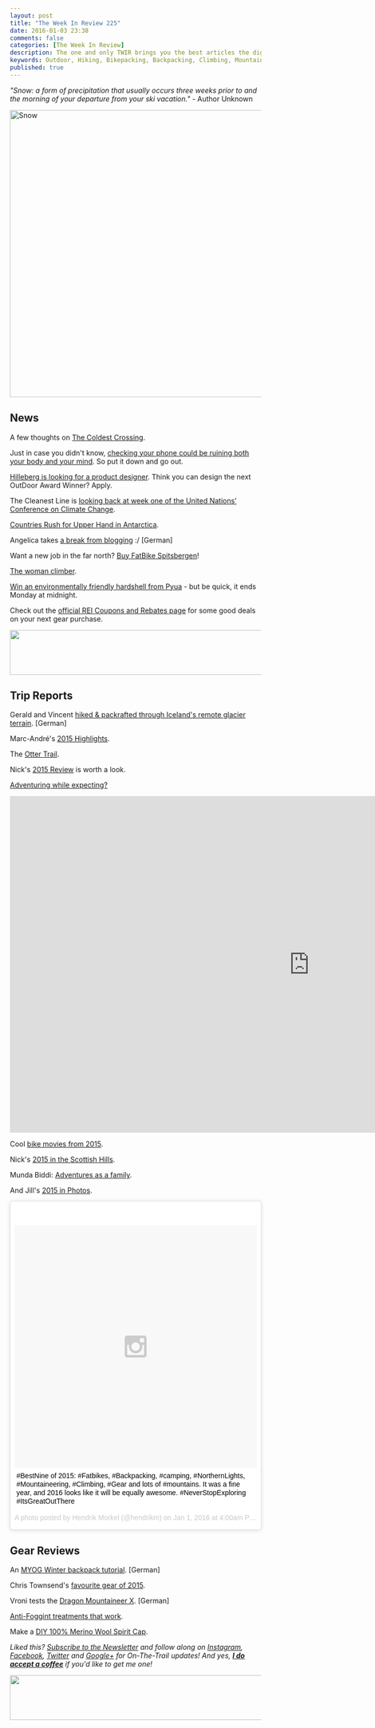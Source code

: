```yaml
---
layout: post
title: "The Week In Review 225"
date: 2016-01-03 23:38
comments: false
categories: [The Week In Review]
description: The one and only TWIR brings you the best articles the digital outdoors had to offer in the past week.
keywords: Outdoor, Hiking, Bikepacking, Backpacking, Climbing, Mountaineering, Camping, Trekking, Wandern, Reisen, Travel
published: true
---
```


*"Snow: a form of precipitation that usually occurs three weeks prior to and the morning of your departure from your ski vacation."* - Author Unknown

<a data-flickr-embed="true"  href="https://www.flickr.com/photos/hendrikmorkel/16456421253/in/album-72157651506091295/" title="Snow"><img src="https://farm8.staticflickr.com/7672/16456421253_762527c0c9_b.jpg" width="1024" height="576" alt="Snow"></a><script async src="//embedr.flickr.com/assets/client-code.js" charset="utf-8"></script>

<!-- more -->

## News

A few thoughts on [The Coldest Crossing](http://www.isalp.is/forums/topic/the-coldest-crossing-a-few-thoughts).

Just in case you didn't know, [checking your phone could be ruining both your body and your mind](http://www.sciencealert.com/here-s-how-your-smartphone-could-be-ruining-both-your-body-and-your-mind). So put it down and go out.

[Hilleberg is looking for a product designer](http://mittjobb.se/jobb/ovrigt/produktutvecklare-konstruktor-av-talt/7395181). Think you can design the next OutDoor Award Winner? Apply.

The Cleanest Line is [looking back at week one of the United Nationsʼ Conference on Climate Change](http://www.thecleanestline.com/2015/12/the-paris-project-looking-back-at-week-one-of-the-united-nations-climate-change-conference.html).

[Countries Rush for Upper Hand in Antarctica](http://www.nytimes.com/interactive/2015/12/29/world/countries-rush-for-upper-hand-antarctica.html).

Angelica takes [a break from blogging](http://wandernbonn.de/2015/12/31/ich-bin-dann-mal-off/) :/ [German]

Want a new job in the far north? [Buy FatBike Spitsbergen](http://fatbikespitsbergen.com/want-to-buy-fatbike-spitsbergen/)!

[The woman climber](http://fortheloveofclimbing.com/2015/12/28/the-woman-climber/).

[Win an environmentally friendly hardshell from Pyua](https://www.bergzeit.co.uk/journal/lucky-duck/win-ecological-friendly-breakout-jacket-pyua-worth-e349-95/?pid=81) - but be quick, it ends Monday at midnight.

Check out the [official REI Coupons and Rebates page](http://www.avantlink.com/click.php?tt=ml&ti=38125&pw=73183) for some good deals on your next gear purchase.

<a href="http://www.avantlink.com/click.php?tt=ml&amp;ti=5969&amp;pw=73183"><img src="//www.avantlink.com/gbi/10270/5969/55699/73183/image.jpg" width="728" height="90" style="border: 0px;" alt="" /></a>

## Trip Reports

Gerald and Vincent [hiked & packrafted through Iceland's remote glacier terrain](http://geraldtrekkt.blogspot.fi/2016/01/die-4-gletscherroute-weglos-durch_2.html). [German]

Marc-André's [2015 Highlights](http://marcleclerc.blogspot.fi/2015/12/2015-highlights.html).

The [Otter Trail](https://theboabnut.wordpress.com/home/otter-trail-what-goes-down-must-come-up-again/). 

Nick's [2015 Review](https://nicklivesey.wordpress.com/2016/01/02/2015-review/) is worth a look.

[Adventuring while expecting?](http://patagoniandreams.com/2015/12/29/adventuring-while-expecting/)

<iframe src="https://player.vimeo.com/video/144545554?color=ffffff&title=0&byline=0&portrait=0" width="1200" height="675" frameborder="0" webkitallowfullscreen mozallowfullscreen allowfullscreen></iframe>

Cool [bike movies from 2015](http://coastkid.blogspot.fi/2016/01/if-you-want-to-se-real-epic-bike-ride.html).

Nick's [2015 in the Scottish Hills](http://tms.nickbramhall.com/blog/2015/12/2015-in-the-scottish-hills/).

Munda Biddi: [Adventures as a family](http://bicyclenomad.com/2016/01/01/munda-biddi-adventures-as-a-family/).

And Jill's [2015 in Photos](http://www.jilloutside.com/2015/12/2015-in-photos.html).

<blockquote class="instagram-media" data-instgrm-captioned data-instgrm-version="6" style=" background:#FFF; border:0; border-radius:3px; box-shadow:0 0 1px 0 rgba(0,0,0,0.5),0 1px 10px 0 rgba(0,0,0,0.15); margin: 1px; max-width:658px; padding:0; width:99.375%; width:-webkit-calc(100% - 2px); width:calc(100% - 2px);"><div style="padding:8px;"> <div style=" background:#F8F8F8; line-height:0; margin-top:40px; padding:50.0% 0; text-align:center; width:100%;"> <div style=" background:url(data:image/png;base64,iVBORw0KGgoAAAANSUhEUgAAACwAAAAsCAMAAAApWqozAAAAGFBMVEUiIiI9PT0eHh4gIB4hIBkcHBwcHBwcHBydr+JQAAAACHRSTlMABA4YHyQsM5jtaMwAAADfSURBVDjL7ZVBEgMhCAQBAf//42xcNbpAqakcM0ftUmFAAIBE81IqBJdS3lS6zs3bIpB9WED3YYXFPmHRfT8sgyrCP1x8uEUxLMzNWElFOYCV6mHWWwMzdPEKHlhLw7NWJqkHc4uIZphavDzA2JPzUDsBZziNae2S6owH8xPmX8G7zzgKEOPUoYHvGz1TBCxMkd3kwNVbU0gKHkx+iZILf77IofhrY1nYFnB/lQPb79drWOyJVa/DAvg9B/rLB4cC+Nqgdz/TvBbBnr6GBReqn/nRmDgaQEej7WhonozjF+Y2I/fZou/qAAAAAElFTkSuQmCC); display:block; height:44px; margin:0 auto -44px; position:relative; top:-22px; width:44px;"></div></div> <p style=" margin:8px 0 0 0; padding:0 4px;"> <a href="https://www.instagram.com/p/__uK-VPhlq/" style=" color:#000; font-family:Arial,sans-serif; font-size:14px; font-style:normal; font-weight:normal; line-height:17px; text-decoration:none; word-wrap:break-word;" target="_blank">#BestNine of 2015: #Fatbikes, #Backpacking, #camping, #NorthernLights, #Mountaineering, #Climbing, #Gear and lots of #mountains. It was a fine year, and 2016 looks like it will be equally awesome. #NeverStopExploring #ItsGreatOutThere</a></p> <p style=" color:#c9c8cd; font-family:Arial,sans-serif; font-size:14px; line-height:17px; margin-bottom:0; margin-top:8px; overflow:hidden; padding:8px 0 7px; text-align:center; text-overflow:ellipsis; white-space:nowrap;">A photo posted by Hendrik Morkel (@hendrikm) on <time style=" font-family:Arial,sans-serif; font-size:14px; line-height:17px;" datetime="2016-01-01T12:00:27+00:00">Jan 1, 2016 at 4:00am PST</time></p></div></blockquote> <script async defer src="//platform.instagram.com/en_US/embeds.js"></script>

## Gear Reviews

An [MYOG Winter backpack tutorial](http://www.ultraleicht-trekking.com/forum/topic/3236-ein-robuster-rucksack-für-wintertouren/#comment-45400). [German]

Chris Townsend's [favourite gear of 2015](http://www.christownsendoutdoors.com/2015/12/favourite-new-outdoor-gear-2015.html).

Vroni tests the [Dragon Mountaineer X](https://www.airfreshing.com/testbericht-dragon-mountaineer-x.html). [German]

[Anti-Foggint treatments that work](http://equipped.outdoors.org/2015/12/cut-cat-crap-do-anti-fogging-treatments.html).

Make a [DIY 100% Merino Wool Spirit Cap](http://www.hawaiigirladventures.com/2015/12/diy-merino-wool-spirit-cap.html).

*Liked this? [Subscribe to the Newsletter](http://hikinginfinland.us2.list-manage1.com/subscribe?u=b29c2acd04d959eace48da780&id=46b5d0326f) and follow along on [Instagram](https://instagram.com/hendrikm/), [Facebook](http://facebook.com/hikinginfinland), [Twitter](https://twitter.com/hendrikmorkel) and [Google+](https://plus.google.com/u/1/b/105082905705272949032/105082905705272949032/posts) for On-The-Trail updates! And yes, **[I do accept a coffee](http://bit.ly/1HGCWMS)** if you'd like to get me one!*

<a href="http://www.avantlink.com/click.php?tt=ml&amp;ti=28945&amp;pw=73183"><img src="//www.avantlink.com/gbi/10060/28945/55699/73183/image.jpg" width="728" height="90" style="border: 0px;" alt="" /></a>